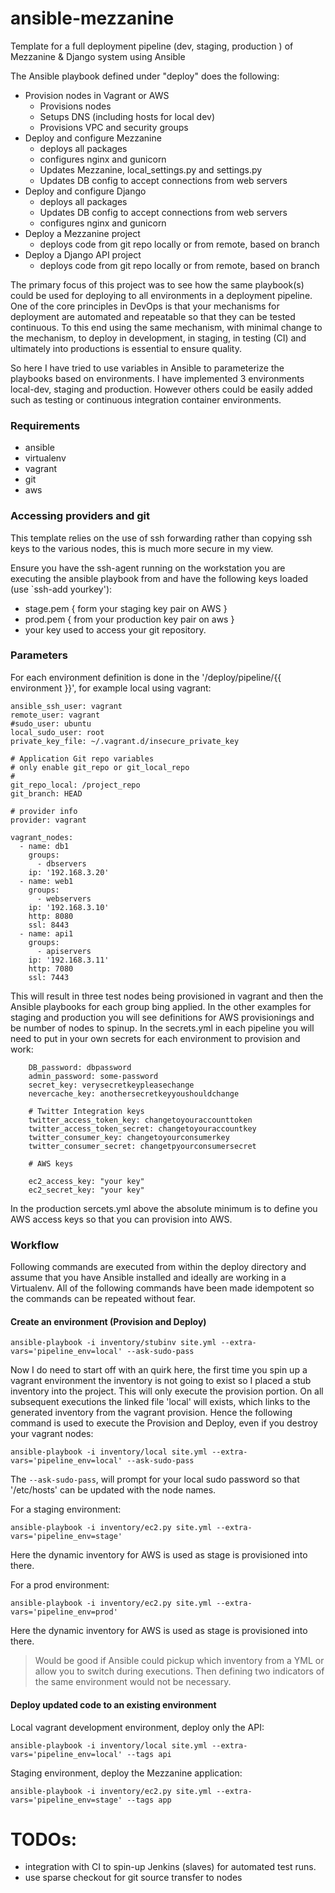 # ansible-mezzanine
Template for a full deployment pipeline (dev, staging, production ) of Mezzanine &amp; Django system using Ansible 

The Ansible playbook defined under "deploy" does the following:

- Provision nodes in Vagrant or AWS
    - Provisions nodes
    - Setups DNS (including hosts for local dev)
    - Provisions VPC and security groups
- Deploy and configure Mezzanine 
    - deploys all packages
    - configures nginx and gunicorn
    - Updates Mezzanine, local_settings.py and settings.py
    - Updates DB config to accept connections from web servers
- Deploy and configure Django
    - deploys all packages
    - Updates DB config to accept connections from web servers
    - configures nginx and gunicorn
- Deploy a Mezzanine project
    - deploys code from git repo locally or from remote, based on branch
- Deploy a Django API project
    - deploys code from git repo locally or from remote, based on branch
    
The primary focus of this project was to see how the same playbook(s) could be used for deploying to all environments 
in a deployment pipeline. One of the core principles in DevOps is that your mechanisms for deployment are automated and 
repeatable so that they can be tested continuous. To this end using the same mechanism, with minimal change to the 
mechanism, to deploy in development, in staging, in testing (CI) and ultimately into productions is essential to ensure
quality.

So here I have tried to use variables in Ansible to parameterize the playbooks based on environments. 
I have implemented 3 environments local-dev, staging and production. However others could be easily added such as 
testing or continuous integration container environments.

### Requirements

- ansible
- virtualenv
- vagrant
- git
- aws

### Accessing providers and git
This template relies on the use of ssh forwarding rather than copying ssh keys to the various nodes, this is much more
secure in my view.

Ensure you have the ssh-agent running on the workstation you are executing the ansible playbook from and have the 
following keys loaded (use `ssh-add yourkey'):
- stage.pem { form your staging key pair on AWS }
- prod.pem  { from your production key pair on aws }
- your key used to access your git repository.


### Parameters
For each environment definition is done in the '/deploy/pipeline/{{ environment }}', for example local using vagrant:

    ansible_ssh_user: vagrant
    remote_user: vagrant 
    #sudo_user: ubuntu
    local_sudo_user: root
    private_key_file: ~/.vagrant.d/insecure_private_key
      
    # Application Git repo variables
    # only enable git_repo or git_local_repo
    #
    git_repo_local: /project_repo
    git_branch: HEAD
    
    # provider info
    provider: vagrant
    
    vagrant_nodes:
      - name: db1
        groups:
          - dbservers
        ip: '192.168.3.20'
      - name: web1
        groups:
          - webservers
        ip: '192.168.3.10'
        http: 8080
        ssl: 8443
      - name: api1
        groups:
          - apiservers
        ip: '192.168.3.11'
        http: 7080
        ssl: 7443

This will result in three test nodes being provisioned in vagrant and then the Ansible playbooks for each group bing applied.
In the other examples for staging and production you will see definitions for AWS provisionings and be number of nodes to spinup.
In the secrets.yml in each pipeline you will need to put in your own secrets for each environment to provision and work:

        DB_password: dbpassword
        admin_password: some-password
        secret_key: verysecretkeypleasechange
        nevercache_key: anothersecretkeyyoushouldchange
        
        # Twitter Integration keys
        twitter_access_token_key: changetoyouraccounttoken
        twitter_access_token_secret: changetoyouraccountkey
        twitter_consumer_key: changetoyourconsumerkey
        twitter_consumer_secret: changetpyourconsumersecret
        
        # AWS keys
        
        ec2_access_key: "your key"
        ec2_secret_key: "your key"

In the production sercets.yml above the absolute minimum is to define you AWS access keys so that you can provision into AWS.


### Workflow
Following commands are executed from within the deploy directory and assume that you have Ansible installed and ideally
are working in a Virtualenv. All of the following commands have been made idempotent so the commands can be repeated without fear. 

#### Create an environment (Provision and Deploy)

    ansible-playbook -i inventory/stubinv site.yml --extra-vars='pipeline_env=local' --ask-sudo-pass
    
Now I do need to start off with an quirk here, the first time you spin up a vagrant environment the inventory is not 
going to exist so I placed a stub inventory into the project. This will only execute the provision portion.
On all subsequent executions the linked file 'local' will exists, which links to the generated inventory from the vagrant provision.
Hence the following command is used to execute the Provision and Deploy, even if you destroy your vagrant nodes:

    ansible-playbook -i inventory/local site.yml --extra-vars='pipeline_env=local' --ask-sudo-pass
    
The `--ask-sudo-pass`, will prompt for your local sudo password so that '/etc/hosts' can be updated with the node names.
    
For a staging environment:

    ansible-playbook -i inventory/ec2.py site.yml --extra-vars='pipeline_env=stage'
    
Here the dynamic inventory for AWS is used as stage is provisioned into there.

For a prod environment:

    ansible-playbook -i inventory/ec2.py site.yml --extra-vars='pipeline_env=prod'
    
Here the dynamic inventory for AWS is used as stage is provisioned into there.

> Would be good if Ansible could pickup which inventory from a YML or allow you to switch during executions. 
> Then defining two indicators of the same environment would not be necessary.  


#### Deploy updated code to an existing environment

Local vagrant development environment, deploy only the API:

    ansible-playbook -i inventory/local site.yml --extra-vars='pipeline_env=local' --tags api
    
Staging environment, deploy the Mezzanine application:

    ansible-playbook -i inventory/ec2.py site.yml --extra-vars='pipeline_env=stage' --tags app
    
    
    
# TODOs:

- integration with CI to spin-up Jenkins (slaves) for automated test runs.
- use sparse checkout for git source transfer to nodes
    
